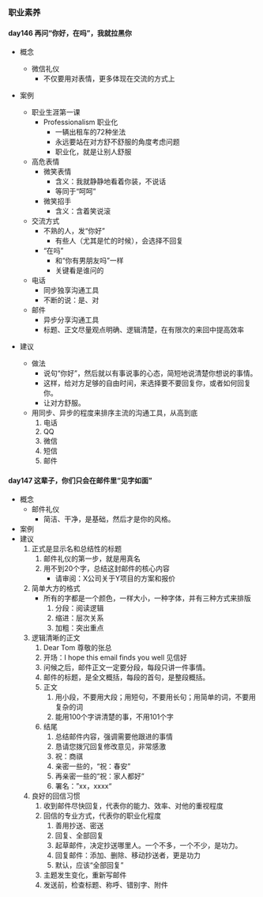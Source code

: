 ### 职业素养 ###
#### day146 再问“你好，在吗”，我就拉黑你 ####
- 概念
	- 微信礼仪
		- 不仅要用对表情，更多体现在交流的方式上

- 案例
	- 职业生涯第一课
		- Professionalism 职业化
			- 一辆出租车的72种坐法
			- 永远要站在对方舒不舒服的角度考虑问题
			- 职业化，就是让别人舒服
	- 高危表情
		- 微笑表情
			- 含义：我就静静地看着你装，不说话
			- 等同于“呵呵”
		- 微笑招手
			- 含义：含着笑说滚
	- 交流方式
		- 不熟的人，发“你好”
			- 有些人（尤其是忙的时候），会选择不回复
		- “在吗”
			- 和“你有男朋友吗”一样
			- 关键看是谁问的
	- 电话
		- 同步独享沟通工具
		- 不断的说：是、对
	- 邮件
		- 异步分享沟通工具
		- 标题、正文尽量观点明确、逻辑清楚，在有限次的来回中提高效率
- 建议
	- 做法
		- 说句“你好”，然后就以有事说事的心态，简短地说清楚你想说的事情。
		- 这样，给对方足够的自由时间，来选择要不要回复你，或者如何回复你。
		- 让对方舒服。
	- 用同步、异步的程度来排序主流的沟通工具，从高到底
		1. 电话
		2. QQ
		3. 微信
		3. 短信
		4. 邮件

#### day147 这辈子，你们只会在邮件里“见字如面” ####
- 概念
	- 邮件礼仪
		- 简洁、干净，是基础，然后才是你的风格。
- 案例
- 建议
	1. 正式是显示名和总结性的标题
		1. 邮件礼仪的第一步，就是用真名
		2. 用不到20个字，总结这封邮件的核心内容
			- 请审阅：X公司关于Y项目的方案和报价
	2. 简单大方的格式
		- 所有的字都是一个颜色，一样大小，一种字体，并有三种方式来排版
			1. 分段：阅读逻辑
			2. 缩进：层次关系
			3. 加粗：突出重点
	3. 逻辑清晰的正文
		1. Dear Tom 尊敬的张总
		2. 开场：I hope this email finds you well 见信好
		3. 问候之后，邮件正文一定要分段，每段只讲一件事情。
		4. 邮件的标题，是全文概括，每段的首句，是整段概括。
		5. 正文
			1. 用小段，不要用大段；用短句，不要用长句；用简单的词，不要用复杂的词
			2. 能用100个字讲清楚的事，不用101个字
		6. 结尾
			1. 总结邮件内容，强调需要他跟进的事情
			2. 恳请您拨冗回复修改意见，非常感激
			3. 祝：商祺
			4. 亲密一些的，“祝：春安”
			5. 再亲密一些的“祝：家人都好”
			6. 署名：”xx，xxxx“
	4. 良好的回信习惯
		1. 收到邮件尽快回复，代表你的能力、效率、对他的重视程度
		2. 回信的专业方式，代表你的职业化程度
			1. 善用抄送、密送
			2. 回复、全部回复
			3. 起草邮件，决定抄送哪里人。一个不多，一个不少，是功力。
			4. 回复邮件：添加、删除、移动抄送者，更是功力
			5. 默认，应该“全部回复”
		3. 主题发生变化，重新写邮件
		4. 发送前，检查标题、称呼、错别字、附件